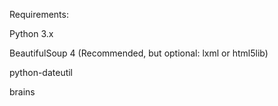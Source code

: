 Requirements:

Python 3.x

BeautifulSoup 4 (Recommended, but optional: lxml or html5lib)

python-dateutil

brains
